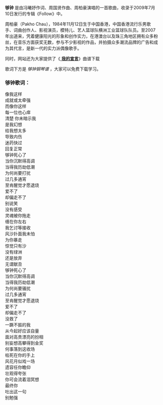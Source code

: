

**够钟** 是由冯曦妤作词、周国贤作曲、周柏豪演唱的一首歌曲，收录于2009年7月10日发行的专辑《Follow》中。

周柏豪（Pakho
Chau），1984年11月12日生于中国香港，中国香港流行乐男歌手、词曲创作人、影视演员，模特儿、艺人篮球队横洲工业篮球队队员。至2007年出道来，凭着健康阳光的形象和创作实力，在港澳台以及珠三角地区拥有众多粉丝，在音乐方面获奖无数，参与不少影视的作品，并拍摄众多潮流品牌的广告和成为其代言，是新一代的实力派偶像歌手。

同时，网站还为大家提供了《[ **我的宣言**](Music-8251-我的宣言-周柏豪.html "我的宣言")》曲谱下载

歌词下方是 _够钟钢琴谱_ ，大家可以免费下载学习。

### 够钟歌词：

像我这样  
成就或太牵强  
而像你这样  
每一位也心痒  
清楚 你未暗示我  
是我幻想  
给我想太多  
导致内伤  
迷药快过  
回复正常  
够钟死心了  
当你沉默得高调  
当得我历劫低潮  
为何尚要打扰  
过几多通宵  
至肯醒觉才愿退烧  
爱不了  
却偏走不了  
别说笑  
没有感受  
灵魂被你拖走  
缠在你左右  
我乞讨等接收  
风沙扑面我未怕  
为你暴走  
惊觉只有沙  
没有绿洲  
还是放弃  
无谓献丑  
够钟死心了  
当你沉默得高调  
当得我历劫低潮  
为何尚要骚扰  
过几多通宵  
至肯醒觉才愿退烧  
爱不了  
却偏走不了  
没救了  
一蹶不振的我  
从今起好应该自量  
面对高贵漂亮的扮相  
别妄想高攀得到金奖  
何事落到这收场  
枯死在你的手上  
风花月似戏一场  
遗容任你瞻仰  
壮观得夸张  
你可会流着泪冥想  
最终你  
吐出这一句  
别勉强

